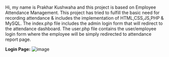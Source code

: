 Hi, my name is Prakhar Kushwaha and this project is based on Employee Attendance Management. This project has tried to fulfill the basic need for recording attendance & includes the implementation of HTML,CSS,JS,PHP & MySQL.
The index.php file includes the admin login form that will redirect to the attendance dashboard.
The user.php file contains the user/employee login form where the employee will be simply redirected to attendance report page.

**Login Page:**
![image](https://github.com/user-attachments/assets/03fbe5ad-915d-4af2-84b1-ed81e9a9a602)
